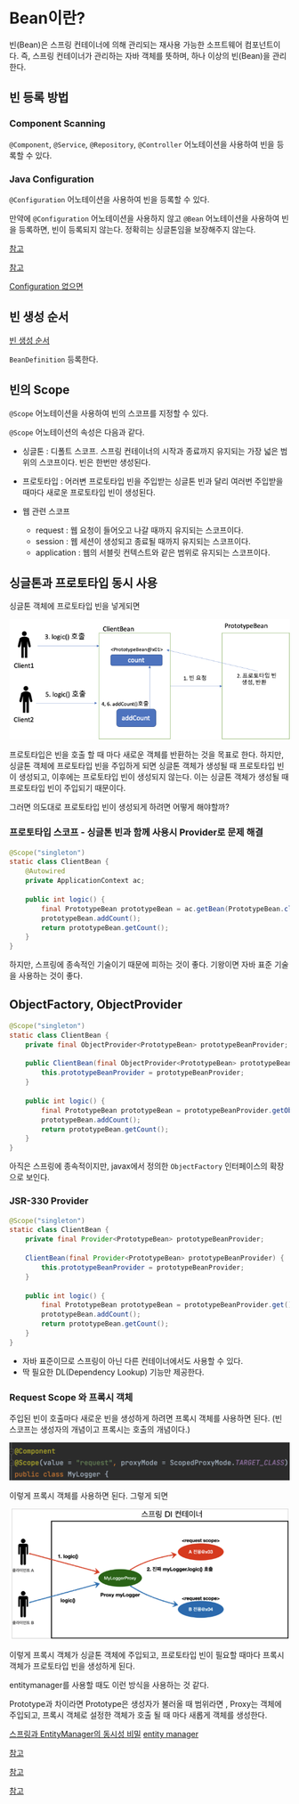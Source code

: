 # Bean이란?

빈(Bean)은 스프링 컨테이너에 의해 관리되는 재사용 가능한 소프트웨어 컴포넌트이다. 즉, 스프링 컨테이너가 관리하는 자바 객체를 뜻하며, 하나 이상의 빈(Bean)을 관리한다.


## 빈 등록 방법

### Component Scanning

`@Component`, `@Service`, `@Repository`, `@Controller` 어노테이션을 사용하여 빈을 등록할 수 있다.

### Java Configuration

`@Configuration` 어노테이션을 사용하여 빈을 등록할 수 있다.

만약에 `@Configuration` 어노테이션을 사용하지 않고 `@Bean` 어노테이션을 사용하여 빈을 등록하면, 빈이 등록되지 않는다. 정확히는 싱글톤임을 보장해주지 않는다.

[참고](https://blogshine.tistory.com/551)

[참고](https://www.baeldung.com/configuration-properties-in-spring-boot)

[Configuration 없으면](https://easthshin.tistory.com/10)

## 빈 생성 순서

[빈 생성 순서](https://creampuffy.tistory.com/177)


`BeanDefinition` 등록한다.


## 빈의 Scope

`@Scope` 어노테이션을 사용하여 빈의 스코프를 지정할 수 있다.

`@Scope` 어노테이션의 속성은 다음과 같다.

* 싱글톤 : 디폴트 스코프. 스프링 컨테이너의 시작과 종료까지 유지되는 가장 넓은 범위의 스코프이다. 빈은 한번만 생성된다.

* 프로토타입 : 어러변 프로토타입 빈을 주입받는 싱글톤 빈과 달리 여러번 주입받을 때마다 새로운 프로토타입 빈이 생성된다.

* 웹 관련 스코프
  * request : 웹 요청이 들어오고 나갈 때까지 유지되는 스코프이다.
  * session : 웹 세션이 생성되고 종료될 때까지 유지되는 스코프이다.
  * application : 웹의 서블릿 컨텍스트와 같은 범위로 유지되는 스코프이다.

## 싱글톤과 프로토타입 동시 사용

싱글톤 객체에 프로토타입 빈을 넣게되면 

![alt text](image-13.png)

프로토타입은 빈을 호출 할 때 마다 새로운 객체를 반환하는 것을 목표로 한다. 하지만, 싱글톤 객체에 프로토타입 빈을 주입하게 되면 싱글톤 객체가 생성될 때 프로토타입 빈이 생성되고, 이후에는 프로토타입 빈이 생성되지 않는다. 이는 싱글톤 객체가 생성될 때 프로토타입 빈이 주입되기 때문이다. 

그러면 의도대로 프로토타입 빈이 생성되게 하려면 어떻게 해야할까?

### 프로토타입 스코프 - 싱글톤 빈과 함께 사용시 Provider로 문제 해결

```java
@Scope("singleton")
static class ClientBean {
    @Autowired
    private ApplicationContext ac;

    public int logic() {
        final PrototypeBean prototypeBean = ac.getBean(PrototypeBean.class);
        prototypeBean.addCount();
        return prototypeBean.getCount();
    }
}
```
하지만, 스프링에 종속적인 기술이기 때문에 피하는 것이 좋다. 기왕이면 자바 표준 기술을 사용하는 것이 좋다.


## ObjectFactory, ObjectProvider

```java
@Scope("singleton")
static class ClientBean {
    private final ObjectProvider<PrototypeBean> prototypeBeanProvider;

    public ClientBean(final ObjectProvider<PrototypeBean> prototypeBeanProvider) {
        this.prototypeBeanProvider = prototypeBeanProvider;
    }

    public int logic() {
        final PrototypeBean prototypeBean = prototypeBeanProvider.getObject();
        prototypeBean.addCount();
        return prototypeBean.getCount();
    }
}
```

아직은 스프링에 종속적이지만, javax에서 정의한 `ObjectFactory` 인터페이스의 확장으로 보인다.

### JSR-330 Provider

```java
@Scope("singleton")
static class ClientBean {
    private final Provider<PrototypeBean> prototypeBeanProvider;

    ClientBean(final Provider<PrototypeBean> prototypeBeanProvider) {
        this.prototypeBeanProvider = prototypeBeanProvider;
    }

    public int logic() {
        final PrototypeBean prototypeBean = prototypeBeanProvider.get();
        prototypeBean.addCount();
        return prototypeBean.getCount();
    }
}
```

* 자바 표준이므로 스프링이 아닌 다른 컨테이너에서도 사용할 수 있다.
* 딱 필요한 DL(Dependency Lookup) 기능만 제공한다.

### Request Scope 와 프록시 객체

주입된 빈이 호출마다 새로운 빈을 생성하게 하려면 프록시 객체를 사용하면 된다. (빈 스코프는 생성자의 개념이고 프록시는 호출의 개념이다.)

![alt text](image-14.png)

이렇게 프록시 객체를 사용하면 된다. 그렇게 되면 

![alt text](<CleanShot 2024-09-24 at 13.18.19.png>)

이렇게 프록시 객체가 싱글톤 객체에 주입되고, 프로토타입 빈이 필요할 때마다 프록시 객체가 프로토타입 빈을 생성하게 된다.

entitymanager를 사용할 때도 이런 방식을 사용하는 것 같다.

Prototype과 차이라면 Prototype은 생성자가 불러올 때 범위라면 , Proxy는 객체에 주입되고, 프록시 객체로 설정한 객체가 호출 될 때 마다 새롭게 객체를 생성한다.


[스프링과 EntityManager의 동시성 비밀](https://woodcock.tistory.com/35)
[entity manager](https://www.inflearn.com/community/questions/158967/안녕하세요-entitymanager에-대해-궁금한-점이-있어-질문-남깁니다)


[참고](https://catsbi.oopy.io/b2de2693-fd8c-46e3-908a-188b3dd961f3)

[참고](https://mslim8803.tistory.com/70)

[참고](https://www.baeldung.com/whats-new-in-spring-4-3)